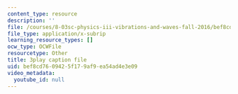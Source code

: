 ```yaml
---
content_type: resource
description: ''
file: /courses/8-03sc-physics-iii-vibrations-and-waves-fall-2016/bef8cd7609425f179af9ea54ad4e3e09_T2n6fVybLcU.vtt
file_type: application/x-subrip
learning_resource_types: []
ocw_type: OCWFile
resourcetype: Other
title: 3play caption file
uid: bef8cd76-0942-5f17-9af9-ea54ad4e3e09
video_metadata:
  youtube_id: null
---
```

